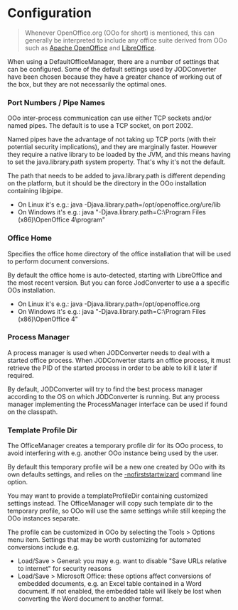 # Configuration

> Whenever OpenOffice.org (OOo for short) is mentioned, this can generally be interpreted to include any office suite derived from OOo such as [Apache OpenOffice](https://www.openoffice.org) and [LibreOffice](https://www.libreoffice.org).

When using a DefaultOfficeManager, there are a number of settings that can be configured. Some of the default settings used by JODConverter have been chosen because they have a greater chance of working out of the box, but they are not necessarily the optimal ones.

### Port Numbers / Pipe Names

OOo inter-process communication can use either TCP sockets and/or named pipes. The default is to use a TCP socket, on port 2002.

Named pipes have the advantage of not taking up TCP ports (with their potential security implications), and they are marginally faster. However they require a native library to be loaded by the JVM, and this means having to set the java.library.path system property. That's why it's not the default.

The path that needs to be added to java.library.path is different depending on the platform, but it should be the directory in the OOo installation containing libjpipe.

- On Linux it's e.g.: java -Djava.library.path=/opt/openoffice.org/ure/lib
- On Windows it's e.g.: java "-Djava.library.path=C:\Program Files (x86)\OpenOffice 4\program"

### Office Home

Specifies the office home directory of the office installation that will be used to perform document conversions.

By default the office home is auto-detected, starting with LibreOffice and the most recent version. But you can force JodConverter to use a a specific OOs installation.

- On Linux it's e.g.: java -Djava.library.path=/opt/openoffice.org
- On Windows it's e.g.: java "-Djava.library.path=C:\Program Files (x86)\OpenOffice 4"

### Process Manager

A process manager is used when JODConverter needs to deal with a started office process. When JODConverter starts an office process, it must retrieve the PID of the started process in order to be able to kill it later if required.

By default, JODConverter will try to find the best process manager according to the OS on which JODConverter is running. But any process manager implementing the ProcessManager interface can be used if found on the classpath.

### Template Profile Dir

The OfficeManager creates a temporary profile dir for its OOo process, to avoid interfering with e.g. another OOo instance being used by the user.

By default this temporary profile will be a new one created by OOo with its own defaults settings, and relies on the [-nofirststartwizard](https://wiki.openoffice.org/wiki/Framework/Article/Command_Line_Arguments) command line option.

You may want to provide a templateProfileDir containing customized settings instead. The OfficeManager will copy such template dir to the temporary profile, so OOo will use the same settings while still keeping the OOo instances separate.

The profile can be customized in OOo by selecting the Tools > Options menu item. Settings that may be worth customizing for automated conversions include e.g.

- Load/Save > General: you may e.g. want to disable "Save URLs relative to internet" for security reasons
- Load/Save > Microsoft Office: these options affect conversions of embedded documents, e.g. an Excel table contained in a Word document. If not enabled, the embedded table will likely be lost when converting the Word document to another format.